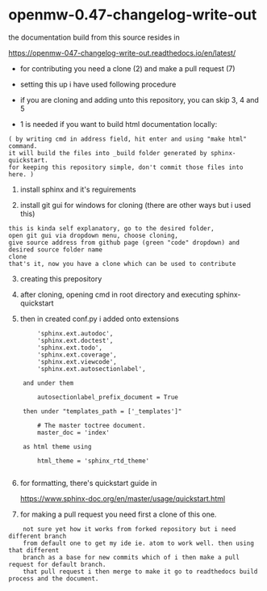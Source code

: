 # openmw-0.47-changelog-write-out

the documentation build from this source resides in

  https://openmw-047-changelog-write-out.readthedocs.io/en/latest/
  
- for contributing you need a clone (2) and make a pull request (7)

- setting this up i have used following procedure

- if you are cloning and adding unto this repository, you can skip 3, 4 and 5

- 1 is needed if you want to build html documentation locally:  

```
( by writing cmd in address field, hit enter and using "make html" command.
it will build the files into _build folder generated by sphinx-quickstart.
for keeping this repository simple, don't commit those files into here. )
```


1) install sphinx and it's reguirements

2) install git gui for windows for cloning (there are other ways but i used this)

```
this is kinda self explanatory, go to the desired folder, 
open git gui via dropdown menu, choose cloning, 
give source address from github page (green "code" dropdown) and
desired source folder name
clone
that's it, now you have a clone which can be used to contribute
```

3) creating this prepository

4) after cloning, opening cmd in root directory and executing sphinx-quickstart

5)  then in created conf.py i added onto extensions

```
        'sphinx.ext.autodoc',
        'sphinx.ext.doctest',
        'sphinx.ext.todo',
        'sphinx.ext.coverage',
        'sphinx.ext.viewcode',
        'sphinx.ext.autosectionlabel',

    and under them

        autosectionlabel_prefix_document = True

    then under "templates_path = ['_templates']"

        # The master toctree document.
        master_doc = 'index'

    as html theme using

        html_theme = 'sphinx_rtd_theme'
        
```

6) for formatting, there's quickstart guide in

     https://www.sphinx-doc.org/en/master/usage/quickstart.html

7) for making a pull request you need first a clone of this one.

```
    not sure yet how it works from forked repository but i need different branch
    from default one to get my ide ie. atom to work well. then using that different
    branch as a base for new commits which of i then make a pull request for default branch.
    that pull request i then merge to make it go to readthedocs build process and the document.
```

